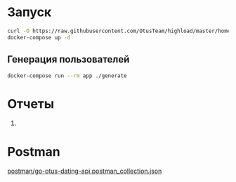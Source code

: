 Запуск
======
```bash
curl -O https://raw.githubusercontent.com/OtusTeam/highload/master/homework/people.v2.csv
docker-compose up -d
```

Генерация пользователей
-----------------------
```bash
docker-compose run --rm app ./generate
```

Отчеты
======
1.

Postman
=======
[postman/go-otus-dating-api.postman_collection.json](https://github.com/ruvasik/goOtusDating/blob/master/postman/go-otus-dating-api.postman_collection.json)
